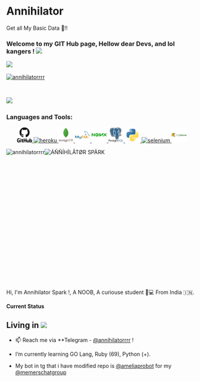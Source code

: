 # Annihilator

Get all My Basic Data 📜!!
### Welcome to my GIT Hub page, Hellow dear Devs, and lol kangers ! <img src="https://raw.githubusercontent.com/MartinHeinz/MartinHeinz/master/wave.gif" width="40px">

<img src="https://octocat-generator-assets.githubusercontent.com/my-octocat-1609274174641.png" width="495px">

<p align="left"> <a href="https://github.com/annihilatorrrr"><img src="https://github-profile-trophy.vercel.app/?username=annihilatorrrr" alt="annihilatorrrr" /></a> </p>

<br />

![](https://visitor-badge.glitch.me/badge?page_id=annihilatorrrr)

<h3 align="left">Languages and Tools:</h3>
<p align="center"> <a href="https://github.com/" target="_blank"> <img src="https://github.com/devicons/devicon/raw/master/icons/github/github-original-wordmark.svg" alt="github" width="40" height="40"/> </a> <a href="https://heroku.com" target="_blank"> <img src="https://www.vectorlogo.zone/logos/heroku/heroku-icon.svg" alt="heroku" width="40" height="40"/> </a> <a href="https://www.mongodb.com/" target="_blank"> <img src="https://raw.githubusercontent.com/devicons/devicon/master/icons/mongodb/mongodb-original-wordmark.svg" alt="mongodb" width="40" height="40"/> </a> <a href="https://www.mysql.com/" target="_blank"> <img src="https://raw.githubusercontent.com/devicons/devicon/master/icons/mysql/mysql-original-wordmark.svg" alt="mysql" width="40" height="40"/> </a> <a href="https://www.nginx.com" target="_blank"> <img src="https://raw.githubusercontent.com/devicons/devicon/master/icons/nginx/nginx-original.svg" alt="nginx" width="40" height="40"/> </a> <a href="https://www.postgresql.org" target="_blank"> <img src="https://raw.githubusercontent.com/devicons/devicon/master/icons/postgresql/postgresql-original-wordmark.svg" alt="postgresql" width="40" height="40"/> </a> <a href="https://www.python.org" target="_blank"> <img src="https://raw.githubusercontent.com/devicons/devicon/master/icons/python/python-original.svg" alt="python" width="40" height="40"/> </a> <a href="https://www.selenium.dev" target="_blank"> <img src="https://raw.githubusercontent.com/detain/svg-logos/780f25886640cef088af994181646db2f6b1a3f8/svg/selenium-logo.svg" alt="selenium" width="40" height="40"/> </a> <a href="https://www.jetbrains.com/pycharm/" target="_blank"> <img src="https://github.com/devicons/devicon/raw/master/icons/pycharm/pycharm-original-wordmark.svg" alt="pycharm" width="40" height="40"/> </a> </p>

<p><img align="left" src="https://github-readme-stats.vercel.app/api/top-langs?username=annihilatorrrr&show_icons=true&theme=tokyonight&locale=en&layout=compact" alt="annihilatorrrr" /></p>

<p align="center">&nbsp;<img align="left" src="https://github-readme-stats.vercel.app/api?username=annihilatorrrr&theme=algolia&show_icons=true" alt="ÁÑÑÍHÌLÅTØR SPÄRK"/></p>

<br />
<br />
<br />
<br />
<br />
<br />
<br />
<br />
<br />
<br />
<br />
<br />
<br />
<br />
<br />
<br />
<br />
<br />
<br />

Hi, I'm Annihilator Spark !, A NOOB, A curiouse student 👨💻 From India 🇮🇳.

**Current Status**

## Living in ![](https://img.shields.io/badge/-India-white)

- 📫 Reach me via **Telegram - [@annihilatorrrr](https://t.me/annihilatorrrr) !

- I’m currently learning GO Lang, Ruby (69), Python (+).
- My bot in tg that i have modified repo is [@ameliaprobot](https//t.me/ameliaprobot) for my [@memerschatgroup](https://t.me/memerschatgroup)
